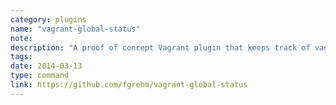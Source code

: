 ```yaml
---
category: plugins
name: "vagrant-global-status"
note: 
description: "A proof of concept Vagrant plugin that keeps track of vagrant machines and provides a command for listing the status of all known machines."
tags:
date: 2014-03-13
type: command
link: https://github.com/fgrehm/vagrant-global-status
---
```

